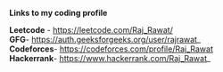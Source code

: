**Links to my coding profile** 


**Leetcode** - https://leetcode.com/Raj_Rawat/ <br>
**GFG**- https://auth.geeksforgeeks.org/user/rajrawat_ <br>
**Codeforces**- https://codeforces.com/profile/Raj_Rawat <br>
**Hackerrank**- https://www.hackerrank.com/Raj_Rawat_ <br>

